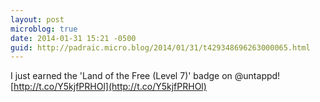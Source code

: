 ```yaml
---
layout: post
microblog: true
date: 2014-01-31 15:21 -0500
guid: http://padraic.micro.blog/2014/01/31/t429348696263000065.html
---
```

I just earned the 'Land of the Free (Level 7)' badge on @untappd! [http://t.co/Y5kjfPRHOl](http://t.co/Y5kjfPRHOl)
